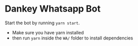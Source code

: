 # Dankey Whatsapp Bot

Start the bot by running `yarn start`.

- Make sure you have yarn installed
- then run `yarn` inside the `WA/` folder to install dependencies
